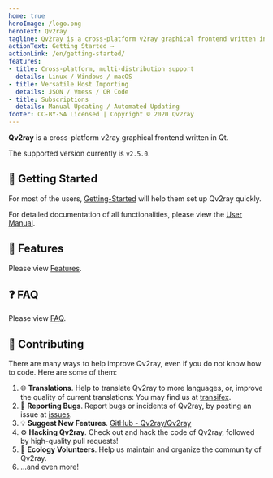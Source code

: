 ```yaml
---
home: true
heroImage: /logo.png
heroText: Qv2ray
tagline: Qv2ray is a cross-platform v2ray graphical frontend written in Qt.
actionText: Getting Started →
actionLink: /en/getting-started/
features:
- title: Cross-platform, multi-distribution support
  details: Linux / Windows / macOS
- title: Versatile Host Importing
  details: JSON / Vmess / QR Code
- title: Subscriptions
  details: Manual Updating / Automated Updating
footer: CC-BY-SA Licensed | Copyright © 2020 Qv2ray
---
```


**Qv2ray** is a cross-platform v2ray graphical frontend written in Qt.

The supported version currently is `v2.5.0`.

## 🚀 Getting Started

For most of the users, [Getting-Started](getting-started/README.md) will help them set up Qv2ray quickly.

For detailed documentation of all functionalities, please view the [User Manual](manual.md).

## 📃 Features

Please view [Features](features.md).

## ❓ FAQ

Please view [FAQ](faq/README.md).

## 👷 Contributing

There are many ways to help improve Qv2ray, even if you do not know how to code. Here are some of them:

1. 🌐 **Translations**. Help to translate Qv2ray to more languages, or, improve the quality of current translations: You may find us at [transifex](https://www.transifex.com/qv2ray/qv2ray).
2. 🐛 **Reporting Bugs**. Report bugs or incidents of Qv2ray, by posting an issue at [issues](https://github.com/Qv2ray/Qv2ray/issues).
3. 💡 **Suggest New Features**. [GitHub - Qv2ray/Qv2ray](https://github.com/Qv2ray/Qv2ray)
4. ⚙️ **Hacking Qv2ray**. Check out and hack the code of Qv2ray, followed by high-quality pull requests!
5. 📆 **Ecology Volunteers**. Help us maintain and organize the community of Qv2ray.
6. ...and even more!
